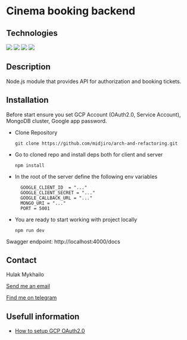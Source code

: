 # Cinema booking backend

## Technologies

![](https://img.shields.io/badge/Express-20232A?style=for-the-badge&logo=Express&logoColor=fff)
![](https://img.shields.io/badge/GoogleCloud-20232A?style=for-the-badge&logo=googlecloud&logoColor=4285F4)
![](https://img.shields.io/badge/MongoDB-20232A?style=for-the-badge&logo=mongoDB&logoColor=47A248)
![](https://img.shields.io/badge/Passport-20232A?style=for-the-badge&logo=passport&logoColor=34E27A)

## Description

Node.js module that provides API for authorization and booking tickets.

## Installation

Before start ensure you set GCP Account (OAuth2.0, Service Account), MongoDB cluster, Google app password.

- Clone Repository

  `git clone https://github.com/midjiro/arch-and-refactoring.git`

- Go to cloned repo and install deps both for client and server

  `npm install`

- In the root of the server define the following env variables

        GOOGLE_CLIENT_ID  = "..."
        GOOGLE_CLIENT_SECRET = "..."
        GOOGLE_CALLBACK_URL = "..."
        MONGO_URI = "..."
        PORT = 5001

- You are ready to start working with project locally

  `npm run dev`

Swagger endpoint: http://localhost:4000/docs

## Contact

Hulak Mykhailo

[Send me an email](miha.gulak@gmail.com)

[Find me on telegram](https://t.me/@midjiro)

## Usefull information

- [How to setup GCP OAuth2.0](https://www.youtube.com/watch?v=HtJKUQXmtok)
